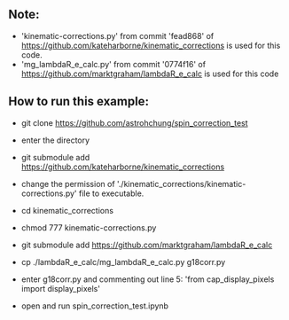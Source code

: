 ## Note:
- 'kinematic-corrections.py' from commit 'fead868' of https://github.com/kateharborne/kinematic_corrections is used for this code.
- 'mg_lambdaR_e_calc.py' from commit '0774f16' of https://github.com/marktgraham/lambdaR_e_calc is used for this code

## How to run this example:

- git clone https://github.com/astrohchung/spin_correction_test
- enter the directory
- git submodule add https://github.com/kateharborne/kinematic_corrections
- change the permission of './kinematic_corrections/kinematic-corrections.py' file to executable.
- cd kinematic_corrections
- chmod 777 kinematic-corrections.py

- git submodule add https://github.com/marktgraham/lambdaR_e_calc
- cp ./lambdaR_e_calc/mg_lambdaR_e_calc.py g18corr.py
- enter g18corr.py and commenting out line 5: 'from cap_display_pixels import display_pixels'

- open and run spin_correction_test.ipynb


